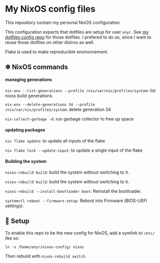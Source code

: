 # My NixOS config files

This repository contain my personal NixOS configuration.

This configuration expects that dotfiles are setup for user `onyr`. See [my dotfiles config repo](https://github.com/0nyr/dotfiles) for those dotfiles. I prefered to do so, since I want to reuse those dotfiles on other distros as well.

Flake is used to make reproducible environnement.

## ❄ NixOS commands

#### managing generations

`nix-env --list-generations --profile /nix/var/nix/profiles/system`: list nixos build generations.

`nix-env --delete-generations 34 --profile /nix/var/nix/profiles/system`: delete generation 34

`nix-collect-garbage -d`: run garbage collector to free up space

#### updating packages

`nix flake update`: to update all inputs of the flake

`nix flake lock --update-input`: to update a single input of the flake

#### Building the system

`nixos-rebuild build`: build the system without switching to it.

`nixos-rebuild build`: build the system without switching to it.

`nixos-rebuild --install-bootloader boot`: Reinstall the bootloader. 

`systemctl reboot --firmware-setup`: Reboot into Firmware (BIOS-UEFI settings).

## 🌱 Setup

To enable this repo to be the new config for NixOS, add a symlink to `/etc/` like so:

```shell
ln -s /home/onyr/nixos-config/ nixos
```

Then rebuild with `nixos-rebuild switch`.
